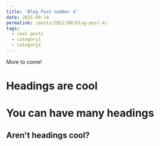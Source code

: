 ```yaml
---
title: 'Blog Post number 4'
date: 2015-08-14
permalink: /posts/2012/08/blog-post-4/
tags:
  - cool posts
  - category1
  - category2
---
```


More to come!

Headings are cool
======

You can have many headings
======

Aren't headings cool?
------
